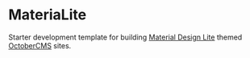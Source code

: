 # MateriaLite
Starter development template for building [Material Design Lite](http://www.getmdl.io/) themed [OctoberCMS](//octobercms.com/) sites.
